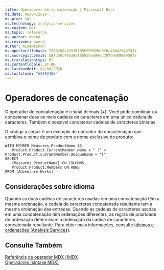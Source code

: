 ```yaml
---
title: Operadores de concatenação | Microsoft Docs
ms.date: 06/04/2018
ms.prod: sql
ms.technology: analysis-services
ms.custom: mdx
ms.topic: reference
ms.author: owend
ms.reviewer: owend
author: minewiskan
ms.openlocfilehash: 7298f80a7d3f61b5b00692be8fbc480429487454
ms.sourcegitcommit: b87d36c46b39af8b929ad94ec707dee8800950f5
ms.translationtype: MT
ms.contentlocale: pt-BR
ms.lasthandoff: 02/08/2020
ms.locfileid: "68892465"
---
```

# <a name="concatenation-operators"></a>Operadores de concatenação


  O operador de concatenação é o sinal de mais (+). Você pode combinar ou concatenar duas ou mais cadeias de caracteres em uma única cadeia de caracteres. Também é possível concatenar cadeias de caracteres binárias.  
  
 O código a seguir é um exemplo de operador de concatenação que combina o nome de produto com o nome exclusivo do produto:  
  
```  
WITH MEMBER Measures.ProductName AS   
   Product.Product.CurrentMember.Name + " (" + Product.Product.CurrentMember.UniqueName + ")"  
SELECT   
   {Measures.ProductName} ON COLUMNS,  
   Product.Product.Members ON ROWS  
FROM [Adventure Works]  
```  
  
## <a name="language-considerations"></a>Considerações sobre idioma  
 Quando as duas cadeias de caracteres usadas em uma concatenação têm a mesma ordenação, a cadeia de caracteres concatenada resultante tem a mesma ordenação das entradas. Quando as cadeias de caracteres usadas em uma concatenação têm ordenações diferentes, as regras de prioridade de ordenação determinam a ordenação da cadeia de caracteres concatenada resultante. Para obter mais informações, consulte [Idiomas e ordenações &#40;Analysis Services&#41;](https://docs.microsoft.com/analysis-services/languages-and-collations-analysis-services).  
  
## <a name="see-also"></a>Consulte Também  
 [Referência de operador MDX &#40;&#41;MDX](../mdx/mdx-operator-reference-mdx.md)   
 [Operadores &#40;sintaxe MDX&#41;](../mdx/operators-mdx-syntax.md)  
  
  
